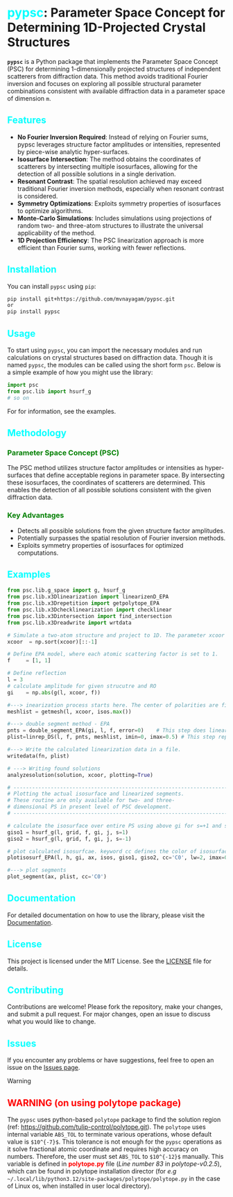 # <span style="color:cyan">pypsc</span>: Parameter Space Concept for Determining 1D-Projected Crystal Structures

**```pypsc```** is a Python package that implements the Parameter Space Concept (PSC) for determining 1-dimensionally projected structures of independent scatterers from diffraction data. This method avoids traditional Fourier inversion and focuses on exploring all possible structural parameter combinations consistent with available diffraction data in a parameter space of dimension `m`.

## <span style="color:cyan">Features</span> 

- **No Fourier Inversion Required**: Instead of relying on Fourier sums, pypsc leverages structure factor amplitudes or intensities, represented by piece-wise analytic hyper-surfaces.
- **Isosurface Intersection**: The method obtains the coordinates of scatterers by intersecting multiple isosurfaces, allowing for the detection of all possible solutions in a single derivation.
- **Resonant Contrast**: The spatial resolution achieved may exceed traditional Fourier inversion methods, especially when resonant contrast is considered.
- **Symmetry Optimizations**: Exploits symmetry properties of isosurfaces to optimize algorithms.
- **Monte-Carlo Simulations**: Includes simulations using projections of random two- and three-atom structures to illustrate the universal applicability of the method.
- **1D Projection Efficiency**: The PSC linearization approach is more efficient than Fourier sums, working with fewer reflections.

## <span style="color:cyan">Installation</span>  

You can install `pypsc` using `pip`:

```bash
pip install git+https://github.com/mvnayagam/pypsc.git
or
pip install pypsc
```

## <span style="color:cyan">Usage</span>  

To start using `pypsc`, you can import the necessary modules and run calculations on crystal structures based on diffraction data. Though it is named `pypsc`, the modules can be called using the short form `psc`. Below is a simple example of how you might use the library:

```python
import psc
from psc.lib import hsurf_g
# so on
```
For for information, see the examples. 

## <span style="color:cyan">Methodology</span> 

### <span style="color:green">Parameter Space Concept (PSC)</span>  
The PSC method utilizes structure factor amplitudes or intensities as hyper-surfaces that define acceptable regions in parameter space. By intersecting these isosurfaces, the coordinates of scatterers are determined. This enables the detection of all possible solutions consistent with the given diffraction data.

### <span style="color:green">Key Advantages</span> 
- Detects all possible solutions from the given structure factor amplitudes.
- Potentially surpasses the spatial resolution of Fourier inversion methods.
- Exploits symmetry properties of isosurfaces for optimized computations.


## <span style="color:cyan">Examples</span>
```python
from psc.lib.g_space import g, hsurf_g
from psc.lib.x3Dlinearization import linearizenD_EPA
from psc.lib.x3Drepetition import getpolytope_EPA  
from psc.lib.x3Dchecklinearization import checklinear
from psc.lib.x3Dintersection import find_intersection
from psc.lib.x3Dreadwrite import wrtdata

# Simulate a two-atom structure and project to 1D. The parameter xcoor represents the given or assumed structure
xcoor  = np.sort(xcoor)[::-1]

# Define EPA model, where each atomic scattering factor is set to 1. 
f     = [1, 1]

# Define reflection
l = 3
# calculate amplitude for given strucutre and RO
gi    = np.abs(g(l, xcoor, f))

#---> inearization process starts here. The center of polarities are first calculated. 
meshlist = getmesh(l, xcoor, isos.max())

#---> double segment method - EPA 
pnts = double_segment_EPA(gi, l, f, error=0)    # This step does linearization of intensity gi
plist=linrep_DS(l, f, pnts, meshlist, imin=0, imax=0.5) # This step repeats the found linearized isosurface in entire PS

#---> Write the calculated linearization data in a file.
writedata(fn, plist)

# ---> Writing found solutions
analyzesolution(solution, xcoor, plotting=True)

# ----------------------------------------------------------------------------
# Plotting the actual isosurface and linearized segments.
# These routine are only available for two- and three-
# dimensional PS in present level of PSC development.
# ----------------------------------------------------------------------------

# calculate the isosurface over entire PS using above gi for s=+1 and s=-1. Ideally not necessary for pypsc. The isosurface giso1 and giso2 are just for visualization purpose.
giso1 = hsurf_g(l, grid, f, gi, j, s=1)
giso2 = hsurf_g(l, grid, f, gi, j, s=-1)

# plot calculated isosurfcae. keyword cc defines the color of isosurface
plotisosurf_EPA(l, h, gi, ax, isos, giso1, giso2, cc='C0', lw=2, imax=0.5)

#---> plot segments
plot_segment(ax, plist, cc='C0')
```

## <span style="color:cyan">Documentation</span> 

For detailed documentation on how to use the library, please visit the [Documentation](https://github.com/mvnayagam/pypsc.git).

## <span style="color:cyan">License</span> 

This project is licensed under the MIT License. See the [LICENSE](LICENSE) file for details.

## <span style="color:cyan">Contributing</span> 

Contributions are welcome! Please fork the repository, make your changes, and submit a pull request. For major changes, open an issue to discuss what you would like to change.

## <span style="color:cyan">Issues</span> 

If you encounter any problems or have suggestions, feel free to open an issue on the [Issues page](https://github.com/mvnayagam/pypsc/issues).

> [!WARNING]
> ## <span style="color:red">WARNING (on using polytope package)</span>
> The `pypsc` uses python-based ``polytope`` package to find the solution region (ref: https://github.com/tulip-control/polytope.git). The `polytope` uses internal variable `ABS_TOL` to terminate various operations, whose default value is ``$10^{-7}$``. This tolerance is not enough for the `pypsc` operations as it solve fractional atomic coordinate and requires high accuracy on numbers. Therefore, the user must set `ABS_TOL` to ``$10^{-12}$`` manually. This variable is defined in <span style="color:red">**polytope.py**</span> file (*Line number 83* in *polytope-v0.2.5*), which can be found in polytope installation director (for *e.g* ``~/.local/lib/python3.12/site-packages/polytope/polytope.py`` in the case of Linux os, when installed in user local directory).